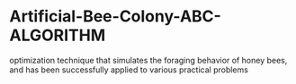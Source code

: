 # Artificial-Bee-Colony-ABC-ALGORITHM
optimization technique that simulates the foraging behavior of honey bees, and has been successfully applied to various practical problems
